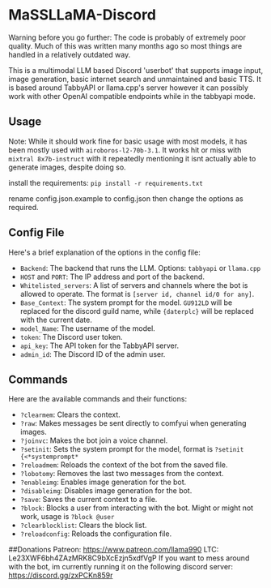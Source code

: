 
# MaSSLLaMA-Discord
Warning before you go further: The code is probably of extremely poor quality. Much of this was written many months ago so most things are handled in a relatively outdated way.

This is a multimodal LLM based Discord 'userbot' that supports image input, image generation, basic internet search and unmaintained and basic TTS.
It is based around TabbyAPI or llama.cpp's server however it can possibly work with other OpenAI compatible endpoints while in the tabbyapi mode.

## Usage

Note: 
While it should work fine for basic usage with most models, it has been mostly used with `airoboros-l2-70b-3.1`. It works hit or miss with `mixtral 8x7b-instruct` with it repeatedly mentioning it isnt actually able to generate images, despite doing so.

install the requirements:
`pip install -r requirements.txt`

rename config.json.example to config.json then change the options as required.

## Config File 

Here's a brief explanation of the options in the config file:

- `Backend`: The backend that runs the LLM. Options: `tabbyapi` or `llama.cpp`
- `HOST` and `PORT`: The IP address and port of the backend.
- `Whitelisted_servers`: A list of servers and channels where the bot is allowed to operate. The format is `[server id, channel id/0 for any]`.
- `Base_Context`: The system prompt for the model. `GU912LD` will be replaced for the discord guild name, while `{daterplc}` will be replaced with the current date.
- `model_Name`: The username of the model.
- `token`: The Discord user token.
- `api_key`: The API token for the TabbyAPI server.
- `admin_id`: The Discord ID of the admin user.

## Commands

Here are the available commands and their functions:

- `?clearmem`: Clears the context.
- `?raw`: Makes messages be sent directly to comfyui when generating images.
- `?joinvc`: Makes the bot join a voice channel.
- `?setinit`: Sets the system prompt for the model, format is `?setinit {<*systemprompt*`
- `?reloadmem`: Reloads the context of the bot from the saved file.
- `?lobotomy`: Removes the last two messages from the context.
- `?enableimg`: Enables image generation for the bot.
- `?disableimg`: Disables image generation for the bot.
- `?save`: Saves the current context to a file.
- `?block`: Blocks a user from interacting with the bot. Might or might not work, usage is `?block @user`
- `?clearblocklist`: Clears the block list.
- `?reloadconfig`: Reloads the configuration file.

##Donations
Patreon: https://www.patreon.com/llama990
LTC: Le23XWF6bh4ZAzMRK8C9bXcEzjn5xdfVgP
If you want to mess around with the bot, im currently running it on the following discord server:
https://discord.gg/zxPCKn859r

